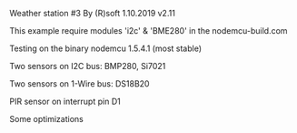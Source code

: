 Weather station #3 By (R)soft 1.10.2019 v2.11

This example require modules 'i2c' & 'BME280' in the nodemcu-build.com

Testing on the binary nodemcu 1.5.4.1 (most stable)

Two sensors on I2C bus: BMP280, Si7021

Two sensors on 1-Wire bus: DS18B20

PIR sensor on interrupt pin D1

Some optimizations


